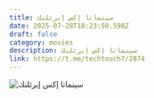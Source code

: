 ```yaml
---
title: سينمانا إكس إيرثلنك
date: 2025-07-28T18:23:50.598Z
draft: false
category: movies
description: سينمانا إكس إيرثلنك
link: https://t.me/techtouch7/2874
---
```

![سينمانا إكس إيرثلنك](/images/uploads/1000109848.jpg "1")